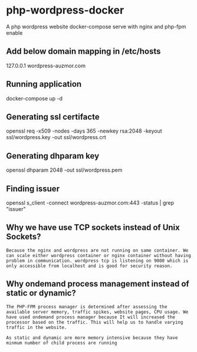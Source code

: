 # php-wordpress-docker
A php wordpress website docker-compose serve with nginx and php-fpm enable

## Add below domain mapping in /etc/hosts
127.0.0.1 wordpress-auzmor.com

## Running application
docker-compose up -d

## Generating ssl certifacte
openssl req -x509 -nodes -days 365 -newkey rsa:2048 -keyout ssl/wordpress.key -out ssl/wordpress.crt

## Generating dhparam key
openssl dhparam 2048 -out ssl/wordpress.pem

## Finding issuer
openssl s_client -connect wordpress-auzmor.com:443 -status | grep "issuer"


## Why we have use TCP sockets instead of Unix Sockets?
    Because the nginx and wordpress are not running on same container. We can scale either wordpress container or nginx container without having problem in communication. wordpress tcp is listening on 9000 which is only accessible from localhost and is good for security reason.

## Why ondemand process management instead of static or dynamic?
    The PHP-FPM process manager is determined after assessing the available server memory, traffic spikes, website pages, CPU usage. We have used ondemand process manager because It will increased the processor based on the traffic. This will help us to handle varying traffic in the website.

    As static and dynamic are more memory intensive because they have minmum number of child process are running